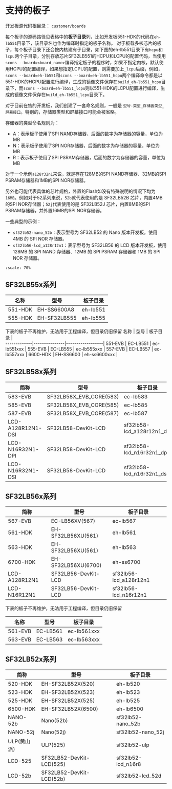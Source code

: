 # 支持的板子

开发板源代码根目录： `customer/boards`

每个板子的源码路径见表格中的**板子目录**列，比如开发板551-HDK的代码在`eh-lb551`目录下，该目录名也作为编译时指定的板子名称。
对于板载多核芯片的板子，每个板子目录下还会按内核建有子目录，如下图的eh-lb551目录下有`hcpu`和`lcpu`两个子目录，分别存放芯片SF32LB551的HCPU和LCPU的配置代码，当使用`scons --board=<board_name>`编译指定板子的程序时，如果不指定内核，默认使用HCPU的配置编译，如果想指定LCPU的配置，则需要加上`_lcpu`后缀，例如，`scons --board=eh-lb551`和`scons --board=eh-lb551_hcpu`两个编译命令都是以551-HDK的HCPU配置进行编译，生成的镜像文件保存在`build_eh-lb551_hcpu`目录下，而`scons --board=eh-lb551_lcpu`则以551-HDK的LCPU配置进行编译，生成的镜像文件保存在`build_eh-lb551_lcpu`目录下。

对于目前在售的开发板，我们创建了一套命名规则，一般是 `型号-类型_存储器类型_屏幕接口`。特别的，存储器类型和屏幕接口可能会被省略。

存储器的类型命名规则为：

- A：表示板子使用了SPI NAND存储器，后面的数字为存储器的容量，单位为MB
- N：表示板子使用了SPI NOR存储器，后面的数字为存储器的容量，单位为MB
- R：表示板子使用了SPI PSRAM存储器，后面的数字为存储器的容量，单位为MB

对于一个示例`a128r32n1`来说，就是存在128MB的SPI NAND存储器、32MB的SPI PSRAM存储器和1MB的SPI NOR存储器。

另外也可能代表具体的芯片规格，外置的Flash如没有特殊说明的情况下均为`16MB`。例如对于52系列来说，`52b`就代表使用的是 SF32LB52B 芯片，内置4MB的SPI NOR存储器；`52j`代表使用的是 SF32LB52J 芯片，内置8MB的SPI PSRAM存储器，并外置16MB的SPI NOR存储器。

一些典型的示例：

- `sf32lb52-nano_52b`：表示型号为 SF32LB52 的 Nano 版本开发板，使用 4MB 的 SPI NOR 存储器。
- `sf32lb56-lcd_a128r12n1`：表示型号为 SF32LB56 的 LCD 版本开发板，使用 128MB 的 SPI NAND 存储器、12MB 的 SPI PSRAM 存储器和 1MB 的 SPI NOR 存储器。

```{image} ../../assets/folder.png
:scale: 70%
```

<!-- 
| left | center | right |
| :--- | :----: | ----: |
| a    | b      | c     | -->


## SF32LB55x系列

名称         |  型号          |    板子目录   |    
-------------|---------------|--------------|
551-HDK       | EH-SS6600A8   |   eh-lb551    | 
555-HDK       | EH-SF32LB555  |   eh-lb555    | 


下表的板子不再维护，无法用于工程编译，但目录仍旧保留
名称         |  型号          |    板子目录      |    
-------------|---------------|------------------|
551-EVB       | EC-LB551     |   ec-lb551xxx    | 
555-EVB       | EC-LB555     |   ec-lb555xxx    | 
557-EVB       | EC-LB557     |   ec-lb557xxx    | 
6600-HDK      | EH-SS6600    |   eh-ss6600xxx   | 


## SF32LB58x系列

简称         |  型号                      |    板子目录   |    
-------------|---------------------------|--------------|
583-EVB       | SF32LB58X_EVB_CORE(583)   |   ec-lb583    | 
585-EVB       | SF32LB58X_EVB_CORE(585)   |   ec-lb585    | 
587-EVB       | SF32LB58X_EVB_CORE(587)   |   ec-lb587    | 
LCD-A128R12N1-DSI | SF32LB58-DevKit-LCD |   sf32lb58-lcd_a128r12n1_dsi    |
LCD-N16R32N1-DPI | SF32LB58-DevKit-LCD |   sf32lb58-lcd_n16r32n1_dpi    |
LCD-N16R32N1-DSI | SF32LB58-DevKit-LCD |   sf32lb58-lcd_n16r32n1_dsi    |


## SF32LB56x系列

简称          |  型号                      |    板子目录   |    
--------------|---------------------------|--------------|
567-EVB       | EC-LB56XV(567)            |   ec-lb567    | 
561-HDK       | EH-SF32LB56XU(561)        |   eh-lb561    | 
563-HDK       | EH-SF32LB56XU(561)        |   eh-lb563    | 
6700-HDK      | EH-SF32LB56XU(6700)       |   eh-ss6700   | 
LCD-A128R12N1 | SF32LB56-DevKit-LCD |   sf32lb56-lcd_a128r12n1    |
LCD-N16R12N1 | SF32LB56-DevKit-LCD |   sf32lb56-lcd_n16r12n1    |


下表的板子不再维护，无法用于工程编译，但目录仍旧保留

名称         |  型号          |    板子目录      |    
-------------|---------------|------------------|
561-EVB       | EC-LB561     |   ec-lb561xxx    | 
563-EVB       | EC-LB563     |   ec-lb563xxx    | 



## SF32LB52x系列

简称         |  型号                      |    板子目录   |    
-------------|---------------------------|--------------|
520-HDK      | EH-SF32LB52X(520)         |   eh-lb520    | 
523-HDK      | EH-SF32LB52X(523)         |   eh-lb523    | 
525-HDK      | EH-SF32LB52X(525)         |   eh-lb525    | 
6500-HDK     | EH-SF32LB52X(6500)        |   eh-lb6500   | 
NANO-52b  | Nano(52b)       |   sf32lb52-nano_52b    |
NANO-52j  | Nano(52j)       |   sf32lb52-nano_52j    |
ULP(黄山派) | ULP(525)         |   sf32lb52-ulp    |
LCD-525 | SF32LB52-DevKit-LCD(525) |   sf32lb52-lcd_n16r8    |
LCD-52b | SF32LB52-DevKit-LCD(52b) |   sf32lb52-lcd_52d    |
